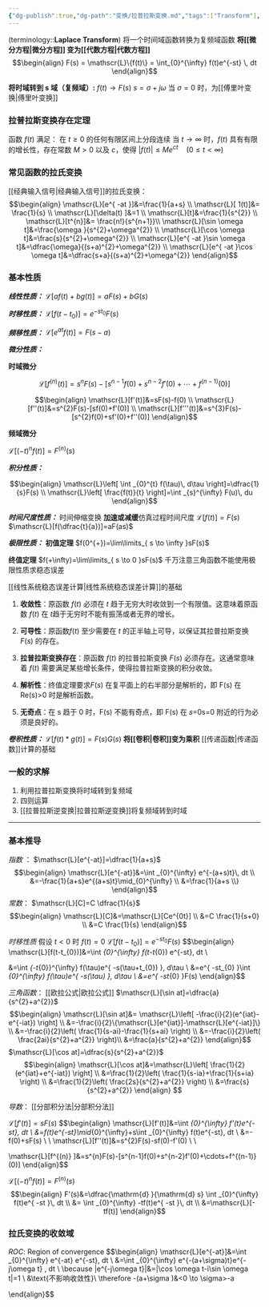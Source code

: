 ```yaml
---
{"dg-publish":true,"dg-path":"变换/拉普拉斯变换.md","tags":["Transform"],"permalink":"/变换/拉普拉斯变换/","dgPassFrontmatter":true,"noteIcon":"","created":"2024-05-21T15:20:28.252+08:00","updated":"2024-08-26T11:15:58.558+08:00"}
---
```


(terminology::**Laplace Transform**)
将一个时间域函数转换为复频域函数
**将[[微分方程\|微分方程]] 变为[[代数方程\|代数方程]]**
$$\begin{align}
F(s) = \mathscr{L}\{f(t)\} = \int_{0}^{\infty} f(t)e^{-st} \, dt
\end{align}$$


**将时域转到 s 域（复频域）:**
$f(t)\to F(s)$      $s=\sigma+j\omega$
当 $\sigma=0$ 时，为[[傅里叶变换\|傅里叶变换]] 

### 拉普拉斯变换存在定理
函数 $f(t)$ 满足：
在 $t\geq 0$ 的任何有限区间上分段连续
当 $t \to \infty$ 时，$f(t)$ 具有有限的增长性，存在常数 $M>0$ 以及 $c$，使得 $\left\lvert  f(t) \right\rvert\leq Me^{ ct }\quad (0\leq t<\infty)$


### 常见函数的拉氏变换
[[经典输入信号\|经典输入信号]]的拉氏变换：
$$\begin{align}
\mathscr{L}[e^{ -at }]&=\frac{1}{a+s} \\
\mathscr{L}[ 1(t)]&= \frac{1}{s} \\
\mathscr{L}[\delta(t) ]&=1 \\
\mathscr{L}[t]&=\frac{1}{s^{2}} \\
 \mathscr{L}[t^{n}]&= \frac{n!}{s^{n+1}}\\
\mathscr{L}[\sin \omega t]&=\frac{\omega }{s^{2}+\omega^{2}} \\
\mathscr{L}[\cos \omega t]&=\frac{s}{s^{2}+\omega^{2}}  \\
\mathscr{L}[e^{ -at }\sin \omega t]&=\dfrac{\omega}{(s+a)^{2}+\omega^{2}} \\
\mathscr{L}[e^{ -at }\cos \omega t]&=\dfrac{s+a}{(s+a)^{2}+\omega^{2}}
\end{align}$$

### 基本性质
***线性性质：***
$\mathscr{L}[af(t)+bg(t)]=aF(s)+bG(s)$

***时移性质：***
$\mathscr{L}[f(t-t_{0})]=e^{ -st_{0} }F(s)$

***频移性质：***
$\mathscr{L}[e^{ at }f(t)]=F(s-a)$

***微分性质：***

**时域微分**

$$\mathscr{L}[f^{(n)} (t)]=s^{n}F (s)-[s^{n-1}f (0)+s^{n-2}f' (0)+\cdots+f^{(n-1)}(0)]$$

$$\begin{align}
\mathscr{L}[f'(t)]&=sF(s)-f(0) \\
\mathscr{L}[f''(t)]&=s^{2}F(s)-[sf(0)+f'(0)] \\
\mathscr{L}[f'''(t)]&=s^{3}F(s)-[s^{2}f(0)+sf'(0)+f''(0)]
\end{align}$$

**频域微分**

$\mathscr{L}[(-t)^{n}f(t)]=F^{(n)}(s)$


***积分性质：***

$$\begin{align}
\mathscr{L}\left[ \int _{0}^{t} f(\tau)\, d\tau \right]=\dfrac{1}{s}F(s) \\
\mathscr{L}\left[ \frac{f(t)}{t} \right]=\int _{s}^{\infty} F(u)\, du
\end{align}$$

***时间尺度性质：***
时间伸缩变换 **加速或减缓**仿真过程时间尺度
$\mathscr{L}[f(t)]=F(s)$
$\mathscr{L}[f(\dfrac{t}{a})]=aF(as)$

***极限性质：***
**初值定理**
$f(0^{+})=\lim\limits_{ s \to \infty }sF(s)$

**终值定理**
$f(+\infty)=\lim\limits_{ s \to 0 }sF(s)$
千万注意三角函数不能使用极限性质求稳态误差

[[线性系统稳态误差计算\|线性系统稳态误差计算]]的基础

1. **收敛性**：原函数 $f(t)$ 必须在 $t$ 趋于无穷大时收敛到一个有限值。这意味着原函数 $f(t)$ 在 $t$趋于无穷时不能有振荡或者无界的增长。

2. **可导性**：原函数$f(t)$ 至少需要在 $t$ 的正半轴上可导，以保证其拉普拉斯变换 $F(s)$ 的存在。

3. **拉普拉斯变换存在**：原函数 $f(t)$ 的拉普拉斯变换 $F(s)$ 必须存在。这通常意味着 $f(t)$ 需要满足某些增长条件，使得拉普拉斯变换的积分收敛。

4. **解析性**：终值定理要求$F(s)$ 在复平面上的右半部分是解析的，即 F(s) 在 Re(s)>0 时是解析函数。

5. **无奇点**：在 s 趋于 0 时，F(s) 不能有奇点，即 F(s) 在 𝑠=0s=0 附近的行为必须是良好的。

***卷积性质：*** 
$\mathscr{L}[f(t)*g(t)]=F(s)G(s)$
**将[[卷积\|卷积]]变为乘积**
[[传递函数\|传递函数]]计算的基础

### 一般的求解
1. 利用拉普拉斯变换将时域转到复频域
2. 四则运算
3. [[拉普拉斯逆变换\|拉普拉斯逆变换]]将复频域转到时域

***
### 基本推导
*指数* ：
$\mathscr{L}[e^{-at}]=\dfrac{1}{a+s}$
$$\begin{align}
\mathscr{L}[e^{-at}]&=\int _{0}^{\infty} e^{-(a+s)t}\, dt \\
 &=-\frac{1}{a+s}e^{(a+s)t}\mid_{0}^{\infty} \\
&=\frac{1}{a+s \\}
\end{align}$$
*常数*：
$\mathscr{L}[C]=C \dfrac{1}{s}$
$$\begin{align}
\mathscr{L}[C]&=\mathscr{L}[Ce^{0t}] \\
&=C \frac{1}{s+0} \\
&=C \frac{1}{s}
\end{align}$$

*时移性质*
假设 $t<0$ 时 $f(t)=0$
$\mathscr{L}[f(t-t_{0})]=e^{ -st_{0} }F(s)$
$$\begin{align}
\mathscr{L}[f(t-t_{0})]&=\int _{0}^{\infty} f(t-t_{0}) e^{-st}\, dt \\

&=\int _{-t_{0}}^{\infty} f(\tau)e^{ -s(\tau+t_{0}) }\, d\tau \\
&=e^{ -st_{0} }\int _{0}^{\infty} f(\tau)e^{ -s(\tau) }\, d\tau \\ 
&=e^{ -st_{0} }F(s)
\end{align}$$

*三角函数*：
[[欧拉公式\|欧拉公式]]
$\mathscr{L}[\sin at]=\dfrac{a}{s^{2}+a^{2}}$
$$\begin{align}
\mathscr{L}[\sin at]&= \mathscr{L}\left[ -\frac{i}{2}(e^{iat}-e^{-iat}) \right] \\
&=-\frac{i}{2}\{\mathscr{L}[e^{iat}]-\mathscr{L}[e^{-iat}]\} \\
&=-\frac{i}{2}\left( \frac{1}{s-ai}-\frac{1}{s+ai} \right) \\
&=-\frac{i}{2}\left( \frac{2ai}{s^{2}+a^{2}}  \right)\\
&=\frac{a}{s^{2}+a^{2}}
\end{align}$$
$\mathscr{L}[\cos at]=\dfrac{s}{s^{2}+a^{2}}$
$$\begin{align}
\mathscr{L}[\cos at]&=\mathscr{L}\left[ \frac{1}{2}(e^{iat}+e^{-iat}) \right] \\
&=\frac{1}{2}\left( \frac{1}{s-ia}+\frac{1}{s+ia} \right) \\
&=\frac{1}{2}\left( \frac{2s}{s^{2}+a^{2}} \right) \\
&=\frac{s}{s^{2}+a^{2}}
\end{align}
$$

*导数*：
[[分部积分法\|分部积分法]]

$\mathscr{L}[f'(t)]=sF(s)$
$$\begin{align}
\mathscr{L}[f'(t)]&=\int _{0}^{\infty} f'(t)e^{-st}\, dt \\
&=f(t)e^{-st}\mid_{0}^{\infty}+s\int _{0}^{\infty} f(t)e^{-st}\, dt  \\
&=-f(0)+sF(s) \\ \\
\mathscr{L}[f''(t)]&=s^{2}F(s)-sf(0)-f'(0) \\ \\

\mathscr{L}[f^{(n)} ]&=s^{n}F(s)-[s^{n-1}f(0)+s^{n-2}f'(0)+\cdots+f^{(n-1)}(0)] 
\end{align}$$

$\mathscr{L}[(-t)^{n}f(t)]=F^{(n)}(s)$
$$\begin{align}
F'(s)&=\dfrac{\mathrm{d} }{\mathrm{d} s} \int _{0}^{\infty} f(t)e^{ -st }\, dt \\
  &= \int _{0}^{\infty} -tf(t)e^{ -st }\, dt \\
&=\mathscr{L}[-tf(t)]
\end{align}$$

### 拉氏变换的收敛域
*ROC*: Region of convergence
$$\begin{align}
\mathscr{L}[e^{-at}]&=\int _{0}^{\infty} e^{-at} e^{-st}\, dt \\
&=\int _{0}^{\infty} e^{-(a+\sigma)t}e^{-j\omega t} \, dt  \\
\because |e^{-j\omega t}|&=|\cos \omega t-i\sin \omega t|=1 \\
&\text{不影响收敛性}\\
\therefore -(a+\sigma  )&<0 \to \sigma>-a


\end{align}$$









